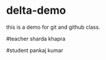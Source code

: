 # delta-demo
this is a demo for git and github class.

#teacher
sharda khapra

#student
pankaj kumar
